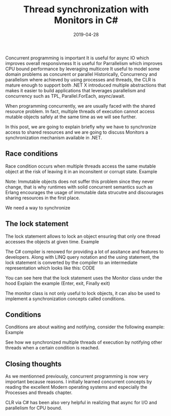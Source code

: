 ﻿---
layout: post
title: "Thread synchronization with Monitors in C#"
date: 2019-04-28
categories: article
comments: true
---
Concurrent programming is important
It is useful for async IO which improves overall responsivness
It is useful for Parrallelism which improves CPU bound performance by leveraging multicore
It useful to model some domain problems as concurent or parallel
Historically, Concurrency and parallelism where achieved by using processes and threads, the CLR is mature enough to support both
.NET X introduced multiple abstractions that makes it easier to build applications that leverages parallelism and concurrency such as TPL, Parallel.ForEach, async/await.

When programming concurrently, we are usually faced with the shared resource problem. In fact, multiple threads of execution cannot access mutable objects safely at the same time as we will see further.

In this post, we are going to explain briefly why we have to synchronize access to shared resources and we are going to discuss Monitors a synchronization mechanism available in .NET.

## Race conditions

Race condition occurs when multiple threads access the same mutable object at the risk of leaving it in an inconsitent or corrupt state.
Example

Note: Immutable objects does not suffer this problem since they never change, that is why runtimes with solid concurrent semantics such as Erlang encourages the usage of immutable data strucutre and discourages sharing resources in the first place.

We need a way to synchronize

## The lock statement

The lock statement allows to lock an object ensuring that only one thread accesses the objects at given time.
Example

The C# compiler is renowed for providing a lot of assitance and features to developers. Along with LINQ query notation and the using statement, the lock statement is converted by the compiler to an intermediate representation which looks like this:
CODE

You can see here that the lock statement uses the Monitor class under the hood 
Explain the example (Enter, exit, Finally exit)

The monitor class is not only useful to lock objects, it can also be used to implement a synchronization concepts called conditions. 

## Conditions
Conditions are about waiting and notifying, consider the following example:
Example

See how we synchronized multiple threads of execution by notifying other threads when a certain condition is reached.  


## Closing thoughts

As we mentionned previously, concurrent programming is now very important because reasons.
I initially learned concurrent concepts by reading the excellent Modern operating systems and especially the Processes and threads chapter.

CLR via C# has been also very helpful in realizing that async for I/O and parallelism for CPU bound.